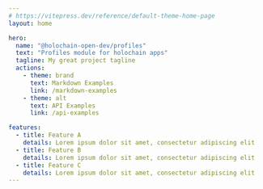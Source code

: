 ```yaml
---
# https://vitepress.dev/reference/default-theme-home-page
layout: home

hero:
  name: "@holochain-open-dev/profiles"
  text: "Profiles module for holochain apps"
  tagline: My great project tagline
  actions:
    - theme: brand
      text: Markdown Examples
      link: /markdown-examples
    - theme: alt
      text: API Examples
      link: /api-examples

features:
  - title: Feature A
    details: Lorem ipsum dolor sit amet, consectetur adipiscing elit
  - title: Feature B
    details: Lorem ipsum dolor sit amet, consectetur adipiscing elit
  - title: Feature C
    details: Lorem ipsum dolor sit amet, consectetur adipiscing elit
---
```



